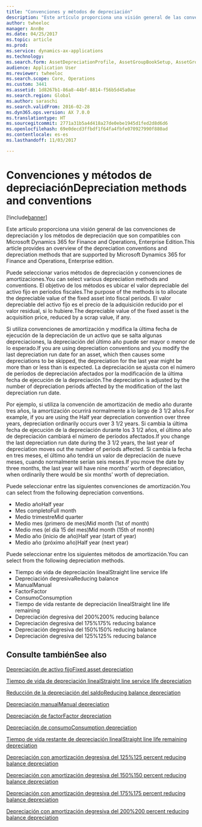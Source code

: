 ```yaml
---
title: "Convenciones y métodos de depreciación"
description: "Este artículo proporciona una visión general de las convenciones de depreciación y los métodos de depreciación que son compatibles con Microsoft Dynamics 365 for Finance and Operations, Enterprise Edition."
author: twheeloc
manager: AnnBe
ms.date: 04/25/2017
ms.topic: article
ms.prod: 
ms.service: dynamics-ax-applications
ms.technology: 
ms.search.form: AssetDepreciationProfile, AssetGroupBookSetup, AssetGroupDepBookSetup
audience: Application User
ms.reviewer: twheeloc
ms.search.scope: Core, Operations
ms.custom: 3441
ms.assetid: 1d8267b1-86a8-44bf-8814-f56b5d45a0ae
ms.search.region: Global
ms.author: saraschi
ms.search.validFrom: 2016-02-28
ms.dyn365.ops.version: AX 7.0.0
ms.translationtype: HT
ms.sourcegitcommit: 2771a31b5a4d418a27de0ebe1945d1fed2d8d6d6
ms.openlocfilehash: 69e0decd3ffbdf1f64fa4fbfe070927990f880ad
ms.contentlocale: es-es
ms.lasthandoff: 11/03/2017

---
```


# <a name="depreciation-methods-and-conventions"></a><span data-ttu-id="a662b-103">Convenciones y métodos de depreciación</span><span class="sxs-lookup"><span data-stu-id="a662b-103">Depreciation methods and conventions</span></span>

[!include[banner](../includes/banner.md)]


<span data-ttu-id="a662b-104">Este artículo proporciona una visión general de las convenciones de depreciación y los métodos de depreciación que son compatibles con Microsoft Dynamics 365 for Finance and Operations, Enterprise Edition.</span><span class="sxs-lookup"><span data-stu-id="a662b-104">This article provides an overview of the depreciation conventions and depreciation methods that are supported by Microsoft Dynamics 365 for Finance and Operations, Enterprise edition.</span></span>

<span data-ttu-id="a662b-105">Puede seleccionar varios métodos de depreciación y convenciones de amortizaciones.</span><span class="sxs-lookup"><span data-stu-id="a662b-105">You can select various depreciation methods and conventions.</span></span> <span data-ttu-id="a662b-106">El objetivo de los métodos es ubicar el valor depreciable del activo fijo en períodos fiscales.</span><span class="sxs-lookup"><span data-stu-id="a662b-106">The purpose of the methods is to allocate the depreciable value of the fixed asset into fiscal periods.</span></span> <span data-ttu-id="a662b-107">El valor depreciable del activo fijo es el precio de la adquisición reducido por el valor residual, si lo hubiere.</span><span class="sxs-lookup"><span data-stu-id="a662b-107">The depreciable value of the fixed asset is the acquisition price, reduced by a scrap value, if any.</span></span> 

<span data-ttu-id="a662b-108">Si utiliza convenciones de amortización y modifica la última fecha de ejecución de la depreciación de un activo que se salta algunas depreciaciones, la depreciación del último año puede ser mayor o menor de lo esperado.</span><span class="sxs-lookup"><span data-stu-id="a662b-108">If you are using depreciation conventions and you modify the last depreciation run date for an asset, which then causes some depreciations to be skipped, the depreciation for the last year might be more than or less than is expected.</span></span> <span data-ttu-id="a662b-109">La depreciación se ajusta con el número de períodos de depreciación afectados por la modificación de la última fecha de ejecución de la depreciación.</span><span class="sxs-lookup"><span data-stu-id="a662b-109">The depreciation is adjusted by the number of depreciation periods affected by the modification of the last depreciation run date.</span></span>

<span data-ttu-id="a662b-110">Por ejemplo, si utiliza la convención de amortización de medio año durante tres años, la amortización ocurrirá normalmente a lo largo de 3 1/2 años.</span><span class="sxs-lookup"><span data-stu-id="a662b-110">For example, if you are using the Half year depreciation convention over three years, depreciation ordinarily occurs over 3 1/2 years.</span></span> <span data-ttu-id="a662b-111">Si cambia la última fecha de ejecución de la depreciación durante los 3 1/2 años, el último año de depreciación cambiará el número de períodos afectados.</span><span class="sxs-lookup"><span data-stu-id="a662b-111">If you change the last depreciation run date during the 3 1/2 years, the last year of depreciation moves out the number of periods affected.</span></span> <span data-ttu-id="a662b-112">Si cambia la fecha en tres meses, el último año tendrá un valor de depreciación de nueve meses, cuando normalmente serían seis meses.</span><span class="sxs-lookup"><span data-stu-id="a662b-112">If you move the date by three months, the last year will have nine months’ worth of depreciation, when ordinarily there would be six months’ worth of depreciation.</span></span>

<span data-ttu-id="a662b-113">Puede seleccionar entre las siguientes convenciones de amortización.</span><span class="sxs-lookup"><span data-stu-id="a662b-113">You can select from the following depreciation conventions.</span></span>


-   <span data-ttu-id="a662b-114">Medio año</span><span class="sxs-lookup"><span data-stu-id="a662b-114">Half year</span></span>
-   <span data-ttu-id="a662b-115">Mes completo</span><span class="sxs-lookup"><span data-stu-id="a662b-115">Full month</span></span>
-   <span data-ttu-id="a662b-116">Medio trimestre</span><span class="sxs-lookup"><span data-stu-id="a662b-116">Mid quarter</span></span>
-   <span data-ttu-id="a662b-117">Medio mes (primero de mes)</span><span class="sxs-lookup"><span data-stu-id="a662b-117">Mid month (1st of month)</span></span>
-   <span data-ttu-id="a662b-118">Medio mes (el día 15 del mes)</span><span class="sxs-lookup"><span data-stu-id="a662b-118">Mid month (15th of month)</span></span>
-   <span data-ttu-id="a662b-119">Medio año (inicio de año)</span><span class="sxs-lookup"><span data-stu-id="a662b-119">Half year (start of year)</span></span>
-   <span data-ttu-id="a662b-120">Medio año (próximo año)</span><span class="sxs-lookup"><span data-stu-id="a662b-120">Half year (next year)</span></span>

<span data-ttu-id="a662b-121">Puede seleccionar entre los siguientes métodos de amortización.</span><span class="sxs-lookup"><span data-stu-id="a662b-121">You can select from the following depreciation methods.</span></span>
-   <span data-ttu-id="a662b-122">Tiempo de vida de depreciación lineal</span><span class="sxs-lookup"><span data-stu-id="a662b-122">Straight line service life</span></span>
-   <span data-ttu-id="a662b-123">Depreciación degresiva</span><span class="sxs-lookup"><span data-stu-id="a662b-123">Reducing balance</span></span>
-   <span data-ttu-id="a662b-124">Manual</span><span class="sxs-lookup"><span data-stu-id="a662b-124">Manual</span></span>
-   <span data-ttu-id="a662b-125">Factor</span><span class="sxs-lookup"><span data-stu-id="a662b-125">Factor</span></span>
-   <span data-ttu-id="a662b-126">Consumo</span><span class="sxs-lookup"><span data-stu-id="a662b-126">Consumption</span></span>
-   <span data-ttu-id="a662b-127">Tiempo de vida restante de depreciación lineal</span><span class="sxs-lookup"><span data-stu-id="a662b-127">Straight line life remaining</span></span>
-   <span data-ttu-id="a662b-128">Depreciación degresiva del 200%</span><span class="sxs-lookup"><span data-stu-id="a662b-128">200% reducing balance</span></span>
-   <span data-ttu-id="a662b-129">Depreciación degresiva del 175%</span><span class="sxs-lookup"><span data-stu-id="a662b-129">175% reducing balance</span></span>
-   <span data-ttu-id="a662b-130">Depreciación degresiva del 150%</span><span class="sxs-lookup"><span data-stu-id="a662b-130">150% reducing balance</span></span>
-   <span data-ttu-id="a662b-131">Depreciación degresiva del 125%</span><span class="sxs-lookup"><span data-stu-id="a662b-131">125% reducing balance</span></span>

 



<a name="see-also"></a><span data-ttu-id="a662b-132">Consulte también</span><span class="sxs-lookup"><span data-stu-id="a662b-132">See also</span></span>
--------

[<span data-ttu-id="a662b-133">Depreciación de activo fijo</span><span class="sxs-lookup"><span data-stu-id="a662b-133">Fixed asset depreciation</span></span>](fixed-asset-depreciation.md)

[<span data-ttu-id="a662b-134">Tiempo de vida de depreciación lineal</span><span class="sxs-lookup"><span data-stu-id="a662b-134">Straight line service life depreciation</span></span>](Straight-line-service-life-depreciation.md)

[<span data-ttu-id="a662b-135">Reducción de la depreciación del saldo</span><span class="sxs-lookup"><span data-stu-id="a662b-135">Reducing balance depreciation</span></span>](reduce-balance-depreciation.md)

[<span data-ttu-id="a662b-136">Depreciación manual</span><span class="sxs-lookup"><span data-stu-id="a662b-136">Manual depreciation</span></span>](manual-depreciation.md)

[<span data-ttu-id="a662b-137">Depreciación de factor</span><span class="sxs-lookup"><span data-stu-id="a662b-137">Factor depreciation</span></span>](factor-depreciation.md)

[<span data-ttu-id="a662b-138">Depreciación de consumo</span><span class="sxs-lookup"><span data-stu-id="a662b-138">Consumption depreciation</span></span>](consumption-depreciation.md)

[<span data-ttu-id="a662b-139">Tiempo de vida restante de depreciación lineal</span><span class="sxs-lookup"><span data-stu-id="a662b-139">Straight line life remaining depreciation</span></span>](straight-line-life-remaining-depreciation.md)

[<span data-ttu-id="a662b-140">Depreciación con amortización degresiva del 125%</span><span class="sxs-lookup"><span data-stu-id="a662b-140">125 percent reducing balance depreciation</span></span>](125-percent-reducing-balance-depreciation.md)

[<span data-ttu-id="a662b-141">Depreciación con amortización degresiva del 150%</span><span class="sxs-lookup"><span data-stu-id="a662b-141">150 percent reducing balance depreciation</span></span>](150-percent-reducing-balance-depreciation.md)

[<span data-ttu-id="a662b-142">Depreciación con amortización degresiva del 175%</span><span class="sxs-lookup"><span data-stu-id="a662b-142">175 percent reducing balance depreciation</span></span>](175-percent-reducing-balance-depreciation.md)

[<span data-ttu-id="a662b-143">Depreciación con amortización degresiva del 200%</span><span class="sxs-lookup"><span data-stu-id="a662b-143">200 percent reducing balance depreciation</span></span>](200-percent-reducing-balance-depreciation.md)




